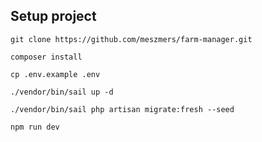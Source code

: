 ## Setup project

``git clone https://github.com/meszmers/farm-manager.git``

``composer install``

``cp .env.example .env``

``./vendor/bin/sail up -d``

``./vendor/bin/sail php artisan migrate:fresh --seed``

``npm run dev``
